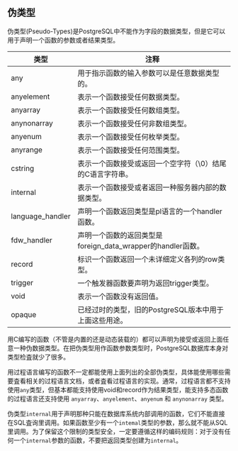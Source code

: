 ## 伪类型
伪类型(Pseudo-Types)是PostgreSQL中不能作为字段的数据类型，但是它可以用于声明一个函数的参数或者结果类型。

| 类型             | 注释                                                        |
| ---------------- | ----------------------------------------------------------- |
| any              | 用于指示函数的输入参数可以是任意数据类型的。                |
| anyelement       | 表示一个函数接受任何数据类型。                              |
| anyarray         | 表示一个函数接受任何数组类型。                              |
| anynonarray      | 表示一个函数接受任何非数组类型。                            |
| anyenum          | 表示一个函数接受任何枚举类型。                              |
| anyrange         | 表示一个函数接受任何范围类型。                              |
| cstring          | 表示一个函数接受或返回一个空字符（\0）结尾的C语言字符串。   |
| internal         | 表示一个函数接受或者返回一种服务器内部的数据类型。          |
| language_handler | 声明一个函数返回类型是pl语言的一个handler函数。             |
| fdw_handler      | 声明一个函数的返回类型是foreign_data_wrapper的handler函数。 |
| record           | 标识一个函数返回一个未详细定义各列的row类型。               |
| trigger          | 一个触发器函数要声明为返回trigger类型。                     |
| void             | 表示一个函数没有返回值。                                    |
| opaque           | 已经过时的类型，旧的PostgreSQL版本中用于上面这些用途。      |

用C编写的函数（不管是内置的还是动态装载的）都可以声明为接受或返回上面任意一种伪数据类型。在把伪类型用作函数参数类型时，PostgreSQL数据库本身对类型检査就少了很多。

用过程语言编写的函数不一定都能使用上面列出的全部伪类型，具体能使用哪些需要査看相关的过程语言文档，或者査看过程语言的实现。通常，过程语言都不支持使用`any`类型，但基本都能支持使用void和record作为结果类型，能支持多态函数的过程语言还支持使用 `anyarray`、`anyelement`、`anyenum` 和 `anynonarray` 类型。

伪类型`internal`用于声明那种只能在数据库系统内部调用的函数，它们不能直接在SQL査询里调用。如果函数至少有一个`intemal`类型的参数，那么就不能从SQL里调用。为了保留这个限制的类型安全，一定要遵循这样的编码规则：对于没有任何一个`internal`参数的函数，不要把返回类型创建为`internal`。
